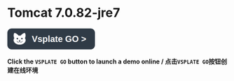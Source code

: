# Tomcat 7.0.82-jre7

<a href="https://www.vsplate.com/?docker-compose=https://github.com/vsplate/dcenvs/tomcat/7.0.82-jre7"><img alt="VSPLATE GO" src="https://raw.githubusercontent.com/vsplate/images/master/vsgo_btn.png" width="200px"></a>

**Click the `VSPLATE GO` button to launch a demo online / 点击`VSPLATE GO`按钮创建在线环境**
